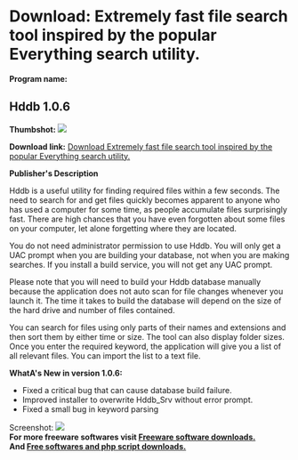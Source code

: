 # Download: Extremely fast file search tool inspired by the popular Everything search utility.

**Program name:**

## Hddb 1.0.6

  
**Thumbshot:** ![](http://www.freewarefiles.com/screenshot/hddb_md.jpg)   
  
**Download link:** [Download Extremely fast file search tool inspired by the popular Everything search utility.](http://freesoftwares.boysofts.com/Hddb_program_99197.html)  
  


**Publisher's Description**  
  


Hddb is a useful utility for finding required files within a few seconds. The need to search for and get files quickly becomes apparent to anyone who has used a computer for some time, as people accumulate files surprisingly fast. There are high chances that you have even forgotten about some files on your computer, let alone forgetting where they are located. 

You do not need administrator permission to use Hddb. You will only get a UAC prompt when you are building your database, not when you are making searches. If you install a build service, you will not get any UAC prompt.

Please note that you will need to build your Hddb database manually because the application does not auto scan for file changes whenever you launch it. The time it takes to build the database will depend on the size of the hard drive and number of files contained.

You can search for files using only parts of their names and extensions and then sort them by either time or size. The tool can also display folder sizes. Once you enter the required keyword, the application will give you a list of all relevant files. You can import the list to a text file. 

**WhatA's New in version 1.0.6:**

  * Fixed a critical bug that can cause database build failure. 
  * Improved installer to overwrite Hddb_Srv without error prompt. 
  * Fixed a small bug in keyword parsing 

  
  
Screenshot: ![](http://www.freewarefiles.com/screenshot/hddb.jpg)   
**For more freeware softwares visit [Freeware software downloads.](http://freesoftwares.boysofts.com/)**   
**And [Free softwares and php script downloads.](http://www.boysofts.com/)**
